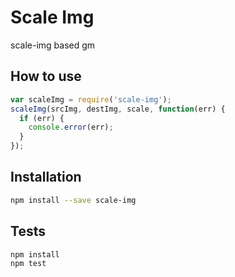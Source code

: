 # Scale Img
scale-img based gm

## How to use
```js
var scaleImg = require('scale-img');
scaleImg(srcImg, destImg, scale, function(err) {
  if (err) {
    console.error(err);
  }
});
```

## Installation
```sh
npm install --save scale-img
```

## Tests
```sh
npm install
npm test
```